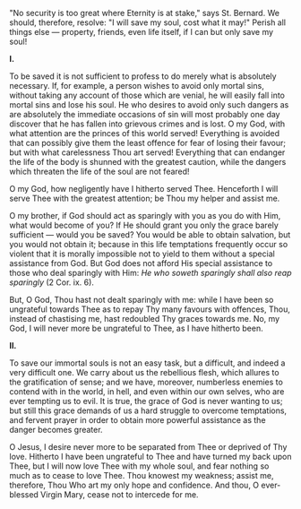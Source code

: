 
\"No security is too great where Eternity is at stake,\" says St. Bernard. We should, therefore, resolve: \"I will save my soul, cost what it may!\" Perish all things else — property, friends, even life itself, if I can but only save my soul!

**I\.**

To be saved it is not sufficient to profess to do merely what is absolutely necessary. If, for example, a person wishes to avoid only mortal sins, without taking any account of those which are venial, he will easily fall into mortal sins and lose his soul. He who desires to avoid only such dangers as are absolutely the immediate occasions of sin will most probably one day discover that he has fallen into grievous crimes and is lost. O my God, with what attention are the princes of this world served! Everything is avoided that can possibly give them the least offence for fear of losing their favour; but with what carelessness Thou art served! Everything that can endanger the life of the body is shunned with the greatest caution, while the dangers which threaten the life of the soul are not feared!

O my God, how negligently have I hitherto served Thee. Henceforth I will serve Thee with the greatest attention; be Thou my helper and assist me.

O my brother, if God should act as sparingly with you as you do with Him, what would become of you? If He should grant you only the grace barely sufficient — would you be saved? You would be able to obtain salvation, but you would not obtain it; because in this life temptations frequently occur so violent that it is morally impossible not to yield to them without a special assistance from God. But God does not afford His special assistance to those who deal sparingly with Him: *He who soweth sparingly shall also reap sparingly* (2 Cor. ix. 6).

But, O God, Thou hast not dealt sparingly with me: while I have been so ungrateful towards Thee as to repay Thy many favours with offences, Thou, instead of chastising me, hast redoubled Thy graces towards me. No, my God, I will never more be ungrateful to Thee, as I have hitherto been.

**II\.**

To save our immortal souls is not an easy task, but a difficult, and indeed a very difficult one. We carry about us the rebellious flesh, which allures to the gratification of sense; and we have, moreover, numberless enemies to contend with in the world, in hell, and even within our own selves, who are ever tempting us to evil. It is true, the grace of God is never wanting to us; but still this grace demands of us a hard struggle to overcome temptations, and fervent prayer in order to obtain more powerful assistance as the danger becomes greater.

O Jesus, I desire never more to be separated from Thee or deprived of Thy love. Hitherto I have been ungrateful to Thee and have turned my back upon Thee, but I will now love Thee with my whole soul, and fear nothing so much as to cease to love Thee. Thou knowest my weakness; assist me, therefore, Thou Who art my only hope and confidence. And thou, O ever-blessed Virgin Mary, cease not to intercede for me.


